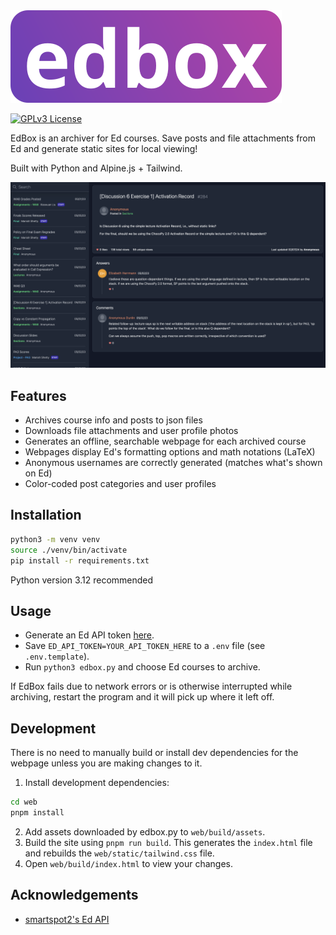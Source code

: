 <img src=".github/logo.svg" alt="edbox logo" />

[![GPLv3 License](https://img.shields.io/badge/License-GPLv3-green.svg)](https://choosealicense.com/licenses/gpl-3.0/)

EdBox is an archiver for Ed courses. Save posts and file attachments from
Ed and generate static sites for local viewing!

Built with Python and Alpine.js + Tailwind.

![screenshot](.github/screenshot.png)

## Features

- Archives course info and posts to json files
- Downloads file attachments and user profile photos
- Generates an offline, searchable webpage for each archived course
- Webpages display Ed's formatting options and math notations (LaTeX)
- Anonymous usernames are correctly generated (matches what's shown on Ed)
- Color-coded post categories and user profiles

## Installation

```sh
python3 -m venv venv
source ./venv/bin/activate
pip install -r requirements.txt
```

Python version 3.12 recommended

## Usage

- Generate an Ed API token [here](https://edstem.org/us/settings/api-tokens).
- Save `ED_API_TOKEN=YOUR_API_TOKEN_HERE` to a `.env` file (see `.env.template`).
- Run `python3 edbox.py` and choose Ed courses to archive.

If EdBox fails due to network errors or is otherwise interrupted while
archiving, restart the program and it will pick up where it left off.

## Development

There is no need to manually build or install dev dependencies for the webpage
unless you are making changes to it.

1. Install development dependencies:

```sh
cd web
pnpm install
```

2. Add assets downloaded by edbox.py to `web/build/assets`.
3. Build the site using `pnpm run build`. This generates the `index.html` file
   and rebuilds the `web/static/tailwind.css` file.
4. Open `web/build/index.html` to view your changes.

## Acknowledgements
- [smartspot2's Ed API](https://github.com/smartspot2/edapi)
